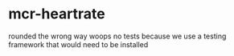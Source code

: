 # mcr-heartrate
rounded the wrong way woops
no tests because we use a testing framework that would need to be installed